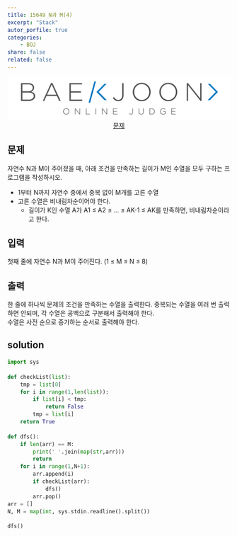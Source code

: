 ```yaml
---
title: 15649 N과 M(4)
excerpt: "Stack"
autor_porfile: true
categories:
    - BOJ
share: false
related: false
---
```

<div><img src="../../assets/images/bojLogo.png"/></div>
<div align="center"><a href="https://www.acmicpc.net/problem/15652">문제</a></div>

## 문제
자연수 N과 M이 주어졌을 때, 아래 조건을 만족하는 길이가 M인 수열을 모두 구하는 프로그램을 작성하시오.
- 1부터 N까지 자연수 중에서 중복 없이 M개를 고른 수열
- 고른 수열은 비내림차순이어야 한다.
    - 길이가 K인 수열 A가 A1 ≤ A2 ≤ ... ≤ AK-1 ≤ AK를 만족하면, 비내림차순이라고 한다.

## 입력
첫째 줄에 자연수 N과 M이 주어진다. (1 ≤ M ≤ N ≤ 8)

## 출력
한 줄에 하나씩 문제의 조건을 만족하는 수열을 출력한다. 중복되는 수열을 여러 번 출력하면 안되며, 각 수열은 공백으로 구분해서 출력해야 한다.  
수열은 사전 순으로 증가하는 순서로 출력해야 한다.

## solution
~~~python
import sys

def checkList(list):
    tmp = list[0]
    for i in range(1,len(list)):
        if list[i] < tmp:
            return False
        tmp = list[i]
    return True

def dfs():
    if len(arr) == M:
        print(' '.join(map(str,arr)))
        return
    for i in range(1,N+1):
        arr.append(i)
        if checkList(arr):
            dfs()
        arr.pop()
arr = []
N, M = map(int, sys.stdin.readline().split())

dfs()
~~~

